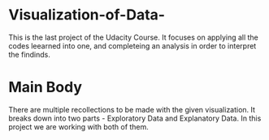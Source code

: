 # Visualization-of-Data-

This is the last project of the Udacity Course. It focuses on applying all the codes leearned into one, and completeing an analysis in order to interpret the findinds. 

# Main Body 

There are multiple recollections to be made with the given visualization. It breaks down into two parts - Exploratory Data and Explanatory Data. In this project we are working with both of them. 

# 
